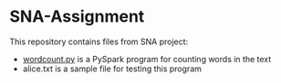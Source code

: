 # SNA-Assignment
This repository contains files from SNA project:
- [wordcount.py](https://github.com/asleepann/SNA-Assignment/main/wordcount.py) is a PySpark program for counting words in the text
- alice.txt is a sample file for testing this program

